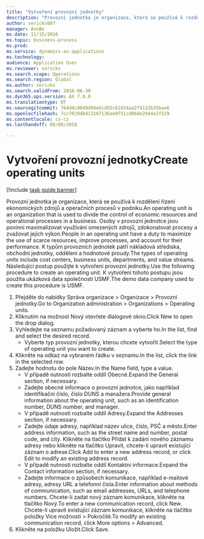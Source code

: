 ```yaml
--- 
title: "Vytvoření provozní jednotky"
description: "Provozní jednotka je organizace, která se používá k rozdělení řízení ekonomických zdrojů a operačních procesů v podniku."
author: sericks007
manager: AnnBe
ms.date: 11/15/2016
ms.topic: business-process
ms.prod: 
ms.service: dynamics-ax-applications
ms.technology: 
audience: Application User
ms.reviewer: sericks
ms.search.scope: Operations
ms.search.region: Global
ms.author: sericks
ms.search.validFrom: 2016-06-30
ms.dyn365.ops.version: AX 7.0.0
ms.translationtype: HT
ms.sourcegitcommit: 764d4c9049d94ebcd55c61654aa2f4133b35bae6
ms.openlocfilehash: 7cc7029db413107136ae9f51cd06de2944a1f529
ms.contentlocale: cs-cz
ms.lasthandoff: 08/08/2018

---
```

# <a name="create-operating-units"></a><span data-ttu-id="b0657-103">Vytvoření provozní jednotky</span><span class="sxs-lookup"><span data-stu-id="b0657-103">Create operating units</span></span>

[!include [task guide banner](../../includes/task-guide-banner.md)]

<span data-ttu-id="b0657-104">Provozní jednotka je organizace, která se používá k rozdělení řízení ekonomických zdrojů a operačních procesů v podniku.</span><span class="sxs-lookup"><span data-stu-id="b0657-104">An operating unit is an organization that is used to divide the control of economic resources and operational processes in a business.</span></span> <span data-ttu-id="b0657-105">Osoby v provozní jednotce jsou povinni maximalizovat využívání omezených zdrojů, zdokonalovat procesy a zvažovat jejich výkon.</span><span class="sxs-lookup"><span data-stu-id="b0657-105">People in an operating unit have a duty to maximize the use of scarce resources, improve processes, and account for their performance.</span></span> <span data-ttu-id="b0657-106">K typům provozních jednotek patří nákladová střediska, obchodní jednotky, oddělení a hodnotové proudy.</span><span class="sxs-lookup"><span data-stu-id="b0657-106">The types of operating units include cost centers, business units, departments, and value streams.</span></span> <span data-ttu-id="b0657-107">Následující postup použijte k vytvoření provozní jednotky.</span><span class="sxs-lookup"><span data-stu-id="b0657-107">Use the following procedure to create an operating unit.</span></span> <span data-ttu-id="b0657-108">K vytvoření tohoto postupu jsou použita ukázková data společnosti USMF.</span><span class="sxs-lookup"><span data-stu-id="b0657-108">The demo data company used to create this procedure is USMF.</span></span>

1. <span data-ttu-id="b0657-109">Přejděte do nabídky Správa organizace > Organizace > Provozní jednotky.</span><span class="sxs-lookup"><span data-stu-id="b0657-109">Go to Organization administration > Organizations > Operating units.</span></span>
2. <span data-ttu-id="b0657-110">Kliknutím na možnost Nový otevřete dialogové okno.</span><span class="sxs-lookup"><span data-stu-id="b0657-110">Click New to open the drop dialog.</span></span>
3. <span data-ttu-id="b0657-111">Vyhledejte na seznamu požadovaný záznam a vyberte ho.</span><span class="sxs-lookup"><span data-stu-id="b0657-111">In the list, find and select the desired record.</span></span>
    * <span data-ttu-id="b0657-112">Vyberte typ provozní jednotky, kterou chcete vytvořit.</span><span class="sxs-lookup"><span data-stu-id="b0657-112">Select the type of operating unit you want to create.</span></span>  
4. <span data-ttu-id="b0657-113">Klikněte na odkaz na vybraném řádku v seznamu.</span><span class="sxs-lookup"><span data-stu-id="b0657-113">In the list, click the link in the selected row.</span></span>
5. <span data-ttu-id="b0657-114">Zadejte hodnotu do pole Název.</span><span class="sxs-lookup"><span data-stu-id="b0657-114">In the Name field, type a value.</span></span>
    * <span data-ttu-id="b0657-115">V případě nutnosti rozbalte oddíl Obecné.</span><span class="sxs-lookup"><span data-stu-id="b0657-115">Expand the General section, if necessary.</span></span>  
    * <span data-ttu-id="b0657-116">Zadejte obecné informace o provozní jednotce, jako například identifikační číslo, číslo DUNS a manažera.</span><span class="sxs-lookup"><span data-stu-id="b0657-116">Provide general information about the operating unit, such as an identification number, DUNS number, and manager.</span></span>    
    * <span data-ttu-id="b0657-117">V případě nutnosti rozbalte oddíl Adresy.</span><span class="sxs-lookup"><span data-stu-id="b0657-117">Expand the Addresses section, if necessary.</span></span>  
    * <span data-ttu-id="b0657-118">Zadejte údaje adresy, například název ulice, číslo, PSČ a město.</span><span class="sxs-lookup"><span data-stu-id="b0657-118">Enter address information, such as the street name and number, postal code, and city.</span></span> <span data-ttu-id="b0657-119">Klikněte na tlačítko Přidat k zadání nového záznamu adresy nebo klikněte na tlačítko Upravit, chcete-li upravit existující záznam o adrese.</span><span class="sxs-lookup"><span data-stu-id="b0657-119">Click Add to enter a new address record, or click Edit to modify an existing address record.</span></span>   
    * <span data-ttu-id="b0657-120">V případě nutnosti rozbalte oddíl Kontaktní informace.</span><span class="sxs-lookup"><span data-stu-id="b0657-120">Expand the Contact information section, if necessary.</span></span>  
    * <span data-ttu-id="b0657-121">Zadejte informace o způsobech komunikace, například e-mailové adresy, adresy URL a telefonní čísla.</span><span class="sxs-lookup"><span data-stu-id="b0657-121">Enter information about methods of communication, such as email addresses, URLs, and telephone numbers.</span></span> <span data-ttu-id="b0657-122">Chcete-li zadat nový záznam komunikace, klikněte na tlačítko Nový.</span><span class="sxs-lookup"><span data-stu-id="b0657-122">To enter a new communication record, click New.</span></span> <span data-ttu-id="b0657-123">Chcete-li upravit existující záznam komunikace, klikněte na tlačítko položky Více možností > Pokročilé.</span><span class="sxs-lookup"><span data-stu-id="b0657-123">To modify an existing communication record, click More options > Advanced.</span></span>   
6. <span data-ttu-id="b0657-124">Klikněte na položku Uložit.</span><span class="sxs-lookup"><span data-stu-id="b0657-124">Click Save.</span></span>


